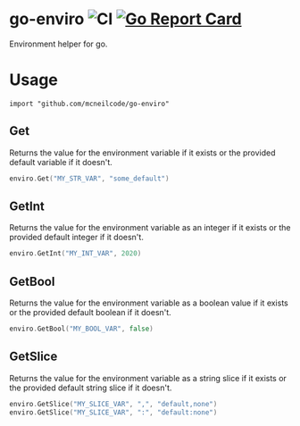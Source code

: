 # go-enviro ![CI](https://github.com/mcneilcode/go-enviro/workflows/Builds/badge.svg) [![Go Report Card](https://goreportcard.com/badge/github.com/mcneilcode/go-enviro)](https://goreportcard.com/report/github.com/mcneilcode/go-enviro)

Environment helper for go.

# Usage

```
import "github.com/mcneilcode/go-enviro"
```

## Get

Returns the value for the environment variable if it exists or the provided default variable if it doesn't.

```go
enviro.Get("MY_STR_VAR", "some_default")
```

## GetInt

Returns the value for the environment variable as an integer if it exists or the provided default integer if it doesn't.

```go
enviro.GetInt("MY_INT_VAR", 2020)
```

## GetBool

Returns the value for the environment variable as a boolean value if it exists or the provided default boolean if it doesn't.

```go
enviro.GetBool("MY_BOOL_VAR", false)
```

## GetSlice

Returns the value for the environment variable as a string slice if it exists or the provided default string slice if it doesn't.

```go
enviro.GetSlice("MY_SLICE_VAR", ",", "default,none")
enviro.GetSlice("MY_SLICE_VAR", ":", "default:none")
```
